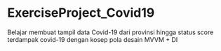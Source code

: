 # ExerciseProject_Covid19
 Belajar membuat tampil data Covid-19 dari provinsi hingga status score terdampak covid-19 dengan kosep pola desain MVVM + DI
